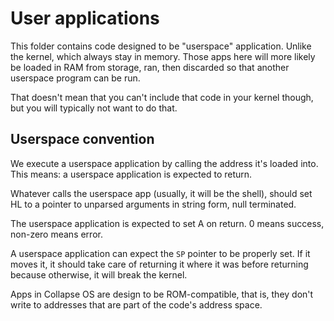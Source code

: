 # User applications

This folder contains code designed to be "userspace" application. Unlike the
kernel, which always stay in memory. Those apps here will more likely be loaded
in RAM from storage, ran, then discarded so that another userspace program can
be run.

That doesn't mean that you can't include that code in your kernel though, but
you will typically not want to do that.

## Userspace convention

We execute a userspace application by calling the address it's loaded into. This
means: a userspace application is expected to return.

Whatever calls the userspace app (usually, it will be the shell), should set
HL to a pointer to unparsed arguments in string form, null terminated.

The userspace application is expected to set A on return. 0 means success,
non-zero means error.

A userspace application can expect the `SP` pointer to be properly set. If it
moves it, it should take care of returning it where it was before returning
because otherwise, it will break the kernel.

Apps in Collapse OS are design to be ROM-compatible, that is, they don't write
to addresses that are part of the code's address space.

